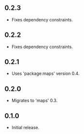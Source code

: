 ## 0.2.3

* Fixes dependency constraints.

## 0.2.2

* Fixes dependency constraints.

## 0.2.1

* Uses 'package:maps' version 0.4.

## 0.2.0

* Migrates to 'maps' 0.3.

## 0.1.0

* Initial release.
